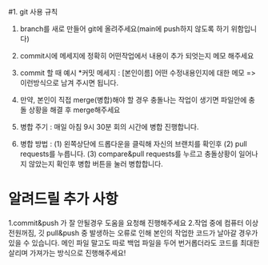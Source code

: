 #1. git 사용 규칙
1. branch를 새로 만들어 git에 올려주세요(main에 push하지 않도록 하기 위함입니다)
2. commit시에 메세지에 정확히 어떤작업에서 내용이 추가 되엇는지 메모 해주세요
3. commit 할 때 예시 
*커밋 메세지 : [본인이름] 어떤 수정내용인지에 대한 메모 => 이런방식으로 남겨 주시면 됩니다.

4. 만약, 본인이 직접 merge(병합)해야 할 경우 충돌나는 작업이 생기면 파일안에 충돌 상황을 해결 후 merge해주세요
5. 병합 주기 : 매일 아침 9시 30분 회의 시간에 병합 진행합니다.
6. 병합 방법 : 
 (1) 왼쪽상단에 드롭다운을 클릭해 자신의 브랜치를 확인후
 (2) pull requests를 누릅니다.
 (3) compare&pull requests를 누르고 충돌상황이 일어나지 않았는지 확인후 병합 버튼을 눌러 병합합니다.

# 알려드릴 추가 사항
1.commit&push 가 잘 안될경우 도움을 요청해 진행해주세요
2.작업 중에 컴퓨터 이상 전원꺼짐, 깃 pull&push 중 발생하는 오류로 인해 본인의 작업한 코드가 날아갈 경우가 
있을 수 있습니다. 메인 파일 말고도 따로 백업 파일을 두어 번거롭더라도 코드를 최대한 살리며 가져가는 방식으로 진행해주세요!


              
